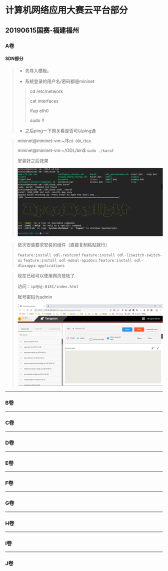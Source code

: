 # 计算机网络应用大赛云平台部分

## 20190615国赛-福建福州

### A卷



#### SDN部分

> - 先导入模板。
>
> - 系统登录的用户名/密码都是mininet
>
> > cd /etc/network
> >
> > cat interfaces
> >
> > ifup eth0
> >
> > sudo !!
>
> - 之后ping一下网关看是否可以ping通

> mininet@mininet-vm:~/$`cd ODL/bin`
>
> mininet@mininet-vm:~/ODL/bin$ `sudo ./karaf`
>
> 安装好之后效果
>
> ![1560127180443](20190615计算机网络应用大赛_云平台部分.assets/1560127180443.png)

> 依次安装要求安装的组件（直接复制粘贴就行）
>
> `feature:install odl-restconf`
> `feature:install odl-l2switch-switch-ui`
> `feature:install odl-mdsal-apidocs`
> `feature:install odl-dluxapps-applications`

> 现在已经可以使用网页登陆了
>
> 访问：`ip地址:8181/index.html`
>
> 账号密码为admin
>
> ![1560128063135](20190615计算机网络应用大赛_云平台部分.assets/1560128063135.png)

----

### B卷

----
### C卷

---

### D卷

----
### E卷

---

### F卷

----

### G卷

---

### H卷

----

### I卷

---

### J卷
